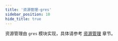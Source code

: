 ```yaml
---
title: '资源管理-gres'
sidebar_position: 10
hide_title: true
---
```


资源管理由 `gres` 模块实现，具体请参考 [资源管理](../../核心组件-重点/资源管理/资源管理.md) 章节。